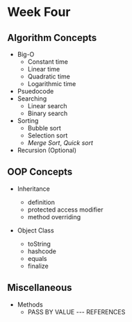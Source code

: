 # Week Four

## Algorithm Concepts
- Big-O
    * Constant time
    * Linear time 
    * Quadratic time
    * Logarithmic time
- Psuedocode
- Searching 
    * Linear search 
    * Binary search
- Sorting 
    * Bubble sort 
    * Selection sort
    * *Merge Sort*, *Quick sort*
- Recursion (Optional)

## OOP Concepts
* Inheritance 
    - definition
    - protected access modifier
    - method overriding

* Object Class 
    - toString
    - hashcode
    - equals
    - finalize 


## Miscellaneous
* Methods
    - PASS BY VALUE --- REFERENCES


